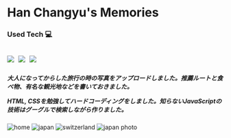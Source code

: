 <h1>Han Changyu's Memories</h1>
<h3>Used Tech 💻</h3>
<h2><p>
  <img src="https://img.shields.io/badge/HTML5-E34F26?style=flat-square&logo=HTML5&logoColor=white"/>&nbsp 
  <img src="https://img.shields.io/badge/CSS3-1572B6?style=flat-square&logo=CSS3&logoColor=white"/>&nbsp
  <img src="https://img.shields.io/badge/JavaScript-F7DF1E?style=flat-square&logo=JavaScript&logoColor=black"/>&nbsp<br>
 </p></h2>

<h5>
大人になってからした旅行の時の写真をアップロードしました。推薦ルートと食べ物、有名な観光地などを書いておきました。

HTML, CSSを勉強してハードコーディングをしました。知らないJavaScriptの技術はグーグルで検索しながら作りました。
</h5>



![home](https://user-images.githubusercontent.com/104552888/179358697-4222f5de-ea31-413d-9c3b-9352a0582b13.PNG)
![japan](https://user-images.githubusercontent.com/104552888/179358700-233ac682-7875-4dca-ad9d-d49884ec6dfa.PNG)
![switzerland](https://user-images.githubusercontent.com/104552888/179358703-a3edb0ff-770e-4aba-aa93-4b247b4c0b75.PNG)
![japan photo](https://user-images.githubusercontent.com/104552888/179358705-9d21f07a-0729-4873-921e-ab625c823e02.PNG)
